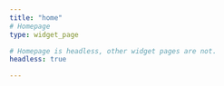 ```yaml
---
title: "home"
# Homepage
type: widget_page

# Homepage is headless, other widget pages are not.
headless: true

---
```

